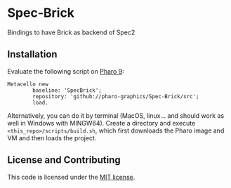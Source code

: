 # Spec-Brick
Bindings to have Brick as backend of Spec2


## Installation

Evaluate the following script on [Pharo 9](https://pharo.org/download):

```smalltalk
Metacello new
        baseline: 'SpecBrick';
        repository: 'github://pharo-graphics/Spec-Brick/src';
        load.
```

Alternatively, you can do it by terminal (MacOS, linux... and should work as well in Windows with MINGW64). 
Create a directory and execute `<this_repo>/scripts/build.sh`, which first downloads the Pharo image and VM and then loads the project.


## License and Contributing

This code is licensed under the [MIT license](./LICENSE.md).
